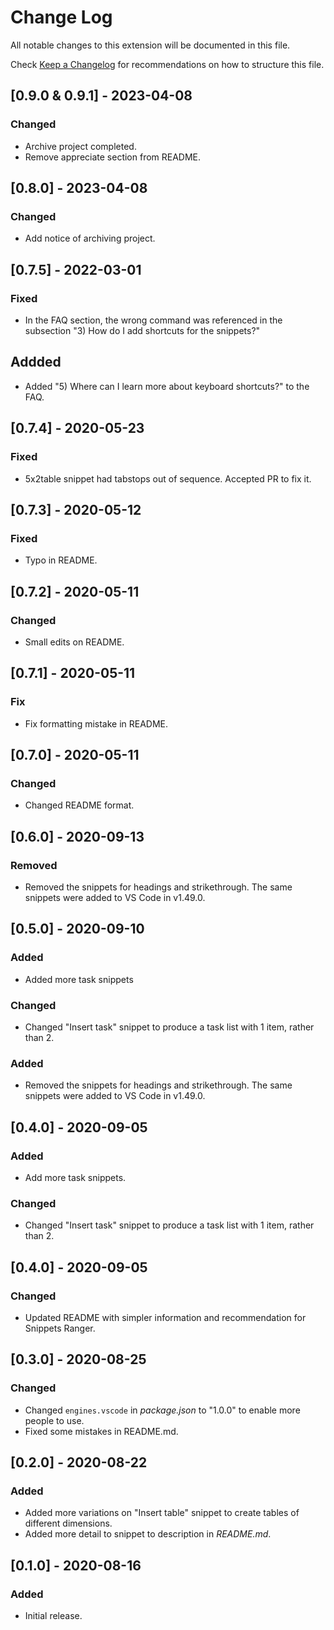 # Change Log

All notable changes to this extension will be documented in this file.

Check [Keep a Changelog](http://keepachangelog.com/) for recommendations on how to structure this file.

## [0.9.0 & 0.9.1] - 2023-04-08

### Changed

- Archive project completed.
- Remove appreciate section from README.

## [0.8.0] - 2023-04-08

### Changed

- Add notice of archiving project.

## [0.7.5] - 2022-03-01

### Fixed

- In the FAQ section, the wrong command was referenced in the subsection "3) How do I add shortcuts for the snippets?"

## Addded

- Added "5) Where can I learn more about keyboard shortcuts?" to the FAQ.

## [0.7.4] - 2020-05-23

### Fixed

- 5x2table snippet had tabstops out of sequence. Accepted PR to fix it.

## [0.7.3] - 2020-05-12

### Fixed

- Typo in README.

## [0.7.2] - 2020-05-11

### Changed

- Small edits on README.

## [0.7.1] - 2020-05-11

### Fix

- Fix formatting mistake in README.

## [0.7.0] - 2020-05-11

### Changed

- Changed README format.

## [0.6.0] - 2020-09-13

### Removed

- Removed the snippets for headings and strikethrough. The same snippets were added to VS Code in v1.49.0.

## [0.5.0] - 2020-09-10

### Added

- Added more task snippets

### Changed

- Changed "Insert task" snippet to produce a task list with 1 item, rather than 2.

### Added

- Removed the snippets for headings and strikethrough. The same snippets were added to VS Code in v1.49.0.

## [0.4.0] - 2020-09-05

### Added

- Add more task snippets.

### Changed

- Changed "Insert task" snippet to produce a task list with 1 item, rather than 2.

## [0.4.0] - 2020-09-05

### Changed

- Updated README with simpler information and recommendation for Snippets Ranger.

## [0.3.0] - 2020-08-25

### Changed

- Changed `engines.vscode` in *package.json* to "1.0.0" to enable more people to use.
- Fixed some mistakes in README.md.

## [0.2.0] - 2020-08-22

### Added

- Added more variations on "Insert table" snippet to create tables of different dimensions.
- Added more detail to snippet to description in *README.md*.

## [0.1.0] - 2020-08-16

### Added

- Initial release.
